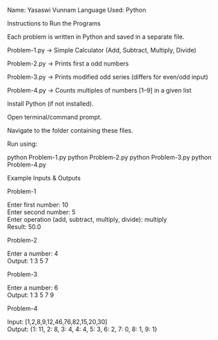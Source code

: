 Name: Yasaswi Vunnam
Language Used: Python

Instructions to Run the Programs

Each problem is written in Python and saved in a separate file.

Problem-1.py → Simple Calculator (Add, Subtract, Multiply, Divide)

Problem-2.py → Prints first a odd numbers

Problem-3.py → Prints modified odd series (differs for even/odd input)

Problem-4.py → Counts multiples of numbers [1–9] in a given list

Install Python (if not installed).

Open terminal/command prompt.

Navigate to the folder containing these files.

Run using:

python Problem-1.py
python Problem-2.py
python Problem-3.py
python Problem-4.py

Example Inputs & Outputs

Problem-1 

Enter first number: 10  
Enter second number: 5  
Enter operation (add, subtract, multiply, divide): multiply  
Result: 50.0  

Problem-2

Enter a number: 4  
Output: 1 3 5 7  

Problem-3

Enter a number: 6  
Output: 1 3 5 7 9  

Problem-4

Input: [1,2,8,9,12,46,76,82,15,20,30]  
Output: {1: 11, 2: 8, 3: 4, 4: 4, 5: 3, 6: 2, 7: 0, 8: 1, 9: 1}  




















